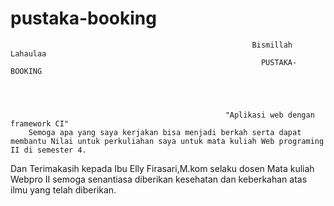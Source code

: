 # pustaka-booking
                                                          Bismillah Lahaulaa
                                                            PUSTAKA-BOOKING 
                                                            
                                                            
                                                            
                                                            
                                                    "Aplikasi web dengan framework CI" 
        Semoga apa yang saya kerjakan bisa menjadi berkah serta dapat membantu Nilai untuk perkuliahan saya untuk mata kuliah Web programing II di semester 4.
Dan Terimakasih kepada Ibu Elly Firasari,M.kom selaku dosen Mata kuliah Webpro II semoga senantiasa diberikan kesehatan dan keberkahan atas ilmu yang telah diberikan.

